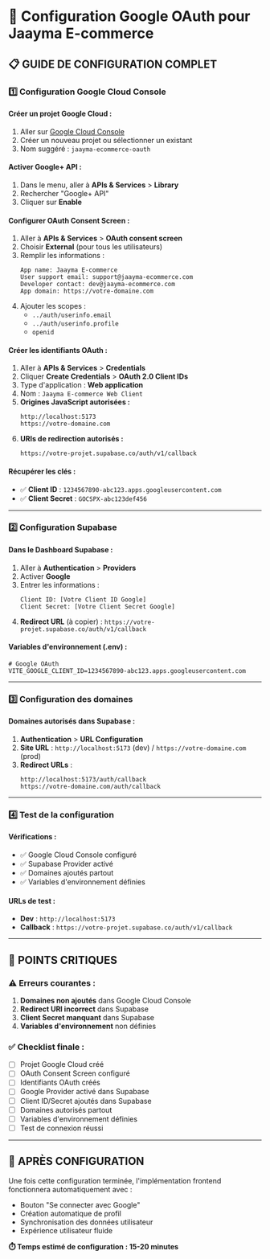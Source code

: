 # 🔐 Configuration Google OAuth pour Jaayma E-commerce

## 📋 **GUIDE DE CONFIGURATION COMPLET**

### **1️⃣ Configuration Google Cloud Console**

#### **Créer un projet Google Cloud :**
1. Aller sur [Google Cloud Console](https://console.cloud.google.com/)
2. Créer un nouveau projet ou sélectionner un existant
3. Nom suggéré : `jaayma-ecommerce-oauth`

#### **Activer Google+ API :**
1. Dans le menu, aller à **APIs & Services** > **Library**
2. Rechercher "Google+ API" 
3. Cliquer sur **Enable**

#### **Configurer OAuth Consent Screen :**
1. Aller à **APIs & Services** > **OAuth consent screen**
2. Choisir **External** (pour tous les utilisateurs)
3. Remplir les informations :
   ```
   App name: Jaayma E-commerce
   User support email: support@jaayma-ecommerce.com
   Developer contact: dev@jaayma-ecommerce.com
   App domain: https://votre-domaine.com
   ```
4. Ajouter les scopes :
   - `../auth/userinfo.email`
   - `../auth/userinfo.profile`
   - `openid`

#### **Créer les identifiants OAuth :**
1. Aller à **APIs & Services** > **Credentials**
2. Cliquer **Create Credentials** > **OAuth 2.0 Client IDs**
3. Type d'application : **Web application**
4. Nom : `Jaayma E-commerce Web Client`
5. **Origines JavaScript autorisées :**
   ```
   http://localhost:5173
   https://votre-domaine.com
   ```
6. **URIs de redirection autorisés :**
   ```
   https://votre-projet.supabase.co/auth/v1/callback
   ```

#### **Récupérer les clés :**
- ✅ **Client ID** : `1234567890-abc123.apps.googleusercontent.com`
- ✅ **Client Secret** : `GOCSPX-abc123def456`

---

### **2️⃣ Configuration Supabase**

#### **Dans le Dashboard Supabase :**
1. Aller à **Authentication** > **Providers**
2. Activer **Google**
3. Entrer les informations :
   ```
   Client ID: [Votre Client ID Google]
   Client Secret: [Votre Client Secret Google]
   ```
4. **Redirect URL** (à copier) : `https://votre-projet.supabase.co/auth/v1/callback`

#### **Variables d'environnement (.env) :**
```env
# Google OAuth
VITE_GOOGLE_CLIENT_ID=1234567890-abc123.apps.googleusercontent.com
```

---

### **3️⃣ Configuration des domaines**

#### **Domaines autorisés dans Supabase :**
1. **Authentication** > **URL Configuration**
2. **Site URL** : `http://localhost:5173` (dev) / `https://votre-domaine.com` (prod)
3. **Redirect URLs** :
   ```
   http://localhost:5173/auth/callback
   https://votre-domaine.com/auth/callback
   ```

---

### **4️⃣ Test de la configuration**

#### **Vérifications :**
- ✅ Google Cloud Console configuré
- ✅ Supabase Provider activé
- ✅ Domaines ajoutés partout
- ✅ Variables d'environnement définies

#### **URLs de test :**
- **Dev** : `http://localhost:5173`
- **Callback** : `https://votre-projet.supabase.co/auth/v1/callback`

---

## 🚨 **POINTS CRITIQUES**

### **⚠️ Erreurs courantes :**
1. **Domaines non ajoutés** dans Google Cloud Console
2. **Redirect URI incorrect** dans Supabase
3. **Client Secret manquant** dans Supabase
4. **Variables d'environnement** non définies

### **✅ Checklist finale :**
- [ ] Projet Google Cloud créé
- [ ] OAuth Consent Screen configuré
- [ ] Identifiants OAuth créés
- [ ] Google Provider activé dans Supabase
- [ ] Client ID/Secret ajoutés dans Supabase
- [ ] Domaines autorisés partout
- [ ] Variables d'environnement définies
- [ ] Test de connexion réussi

---

## 🎯 **APRÈS CONFIGURATION**

Une fois cette configuration terminée, l'implémentation frontend fonctionnera automatiquement avec :
- Bouton "Se connecter avec Google"
- Création automatique de profil
- Synchronisation des données utilisateur
- Expérience utilisateur fluide

**⏱️ Temps estimé de configuration : 15-20 minutes**


